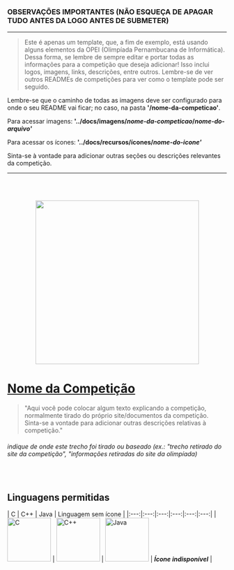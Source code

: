 ### **OBSERVAÇÕES IMPORTANTES (NÃO ESQUEÇA DE APAGAR TUDO ANTES DA LOGO ANTES DE SUBMETER)**
--- 
> Este é apenas um template, que, a fim de exemplo, está usando alguns elementos da OPEI (Olimpíada Pernambucana de Informática). Dessa forma, se lembre de sempre editar e portar todas as informações para a competição que deseja adicionar! Isso inclui logos, imagens, links, descrições, entre outros. Lembre-se de ver outros READMEs de competições para ver como o template pode ser seguido.

Lembre-se que o caminho de todas as imagens deve ser configurado para onde o seu README vai ficar; no caso, na pasta **'/nome-da-competicao'**.

Para acessar imagens:
**'../docs/imagens/*nome-da-competicao*/*nome-do-arquivo'***

Para acessar os ícones:
**'../docs/recursos/ícones/*nome-do-icone'***

Sinta-se à vontade para adicionar outras seções ou descrições relevantes da competição. 

---

<br>
<br>

<p align="center">
  <img width="375px" src="../docs/imagens/opei/logo_opei.png"/> 
</p>

# [**Nome da Competição**](https://link.da.competicao)
> "Aqui você pode colocar algum texto explicando a competição, normalmente tirado do próprio site/documentos da competição. Sinta-se a vontade para adicionar outras descrições relativas à competição."
###### indique de onde este trecho foi tirado ou baseado (ex.: "trecho retirado do site da competição", "informações retiradas do site da olimpíada) 

<br/>

## Linguagens permitidas
| C | C++ | Java | Linguagem sem ícone |
|:---:|:---:|:---:|:---:|:---:|:---:|
| <img width="100px" alt="C" src="../docs/recursos/ícones/c.svg"> | <img width="100px" alt="C++" src="../docs/recursos/ícones/c++.svg"> | <img width="100px" alt="Java" src="../docs/recursos/ícones/java.svg"> | ***Ícone indisponível*** |